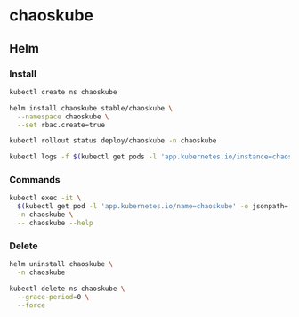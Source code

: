 # chaoskube

## Helm

### Install

```sh
kubectl create ns chaoskube
```

```sh
helm install chaoskube stable/chaoskube \
  --namespace chaoskube \
  --set rbac.create=true
```

```sh
kubectl rollout status deploy/chaoskube -n chaoskube
```

```sh
kubectl logs -f $(kubectl get pods -l 'app.kubernetes.io/instance=chaoskube' -o jsonpath='{.items[0].metadata.name}' -n chaoskube) -n chaoskube
```

### Commands

```sh
kubectl exec -it \
  $(kubectl get pod -l 'app.kubernetes.io/name=chaoskube' -o jsonpath='{.items[0].metadata.name}' -n chaoskube) \
  -n chaoskube \
  -- chaoskube --help
```

### Delete

```sh
helm uninstall chaoskube \
  -n chaoskube

kubectl delete ns chaoskube \
  --grace-period=0 \
  --force
```
